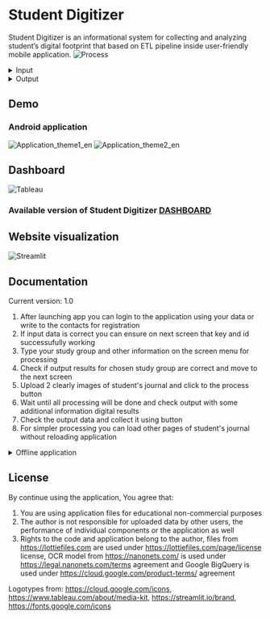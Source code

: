 # Student Digitizer
Student Digitizer is an informational system for collecting and analyzing student’s digital footprint that based on ETL pipeline inside user-friendly mobile application.
![Process](https://github.com/EnterSub/Student-Digitizer/blob/master/assets/Processing.png)

<details>
 <summary>Input</summary>
  
![](https://github.com/EnterSub/Student-Digitizer/blob/master/assets/Page_digital_1.jpg)
![](https://github.com/EnterSub/Student-Digitizer/blob/master/assets/Page_digital_2.jpg)
![](https://github.com/EnterSub/Student-Digitizer/blob/master/assets/Page_photo_1.png)
![](https://github.com/EnterSub/Student-Digitizer/blob/master/assets/Page_photo_2.jpg)
</details>
<details>
 <summary>Output</summary>
  
 ![](https://github.com/EnterSub/Student-Digitizer/blob/master/assets/Digital.png)
 ![](https://github.com/EnterSub/Student-Digitizer/blob/master/assets/Photo.png)
</details>

## Demo
### Android application

![Application_theme1_en](https://user-images.githubusercontent.com/44023937/159205354-20ca9a34-000a-419d-bbca-e0980b1ff8a1.gif)
![Application_theme2_en](https://user-images.githubusercontent.com/44023937/159205369-63c4e6fd-527f-436b-b1ce-c34bcaccad80.gif)

## Dashboard
![Tableau](https://user-images.githubusercontent.com/44023937/175770706-48ad6650-eafc-4650-b779-e6bdb66ec278.gif)

### Available version of Student Digitizer [DASHBOARD](https://public.tableau.com/app/profile/dmitry.moskalev/viz/StudentDigitizer/Dashboard_1)

## Website visualization
![Streamlit](https://user-images.githubusercontent.com/44023937/159197920-d9bf154c-b808-4b05-821f-0c6d0179ccf9.gif)


## Documentation
Current version: 1.0

1. After launching app you can login to the application using your data or write to the contacts for registration
2. If input data is correct you can ensure on next screen that key and id successufully working
3. Type your study group and other information on the screen menu for processing
4. Check if output results for chosen study group are correct and move to the next screen
5. Upload 2 clearly images of student's journal and click to the process button
6. Wait until all processing will be done and check output with some additional information digital results
7. Check the output data and collect it using button
8. For simpler processing you can load other pages of student's journal without reloading application

<details>
 <summary>Offline application</summary>
  
![](https://github.com/EnterSub/Student-Digitizer/blob/master/assets/Б.png)
![](https://github.com/EnterSub/Student-Digitizer/blob/master/assets/Н.png)
![](https://github.com/EnterSub/Student-Digitizer/blob/master/assets/О.png)
![](https://github.com/EnterSub/Student-Digitizer/blob/master/assets/Another.png)
</details>

## License
By continue using the application, You agree that:
1. You are using application files for educational non-commercial purposes
2. The author is not responsible for uploaded data by other users, the performance of individual components or the application as well
3. Rights to the code and application belong to the author, files from https://lottiefiles.com are used under https://lottiefiles.com/page/license license, OCR model from https://nanonets.com/ is used under https://legal.nanonets.com/terms agreement and Google BigQuery is used under https://cloud.google.com/product-terms/ agreement

Logotypes from:
https://cloud.google.com/icons, https://www.tableau.com/about/media-kit, https://streamlit.io/brand, https://fonts.google.com/icons
